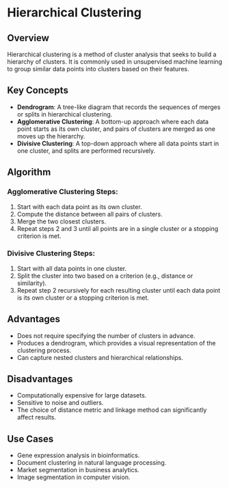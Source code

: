 # Hierarchical Clustering

## Overview
Hierarchical clustering is a method of cluster analysis that seeks to build a hierarchy of clusters. It is commonly used in unsupervised machine learning to group similar data points into clusters based on their features.

## Key Concepts
- **Dendrogram**: A tree-like diagram that records the sequences of merges or splits in hierarchical clustering.
- **Agglomerative Clustering**: A bottom-up approach where each data point starts as its own cluster, and pairs of clusters are merged as one moves up the hierarchy.
- **Divisive Clustering**: A top-down approach where all data points start in one cluster, and splits are performed recursively.

## Algorithm
### Agglomerative Clustering Steps:
1. Start with each data point as its own cluster.
2. Compute the distance between all pairs of clusters.
3. Merge the two closest clusters.
4. Repeat steps 2 and 3 until all points are in a single cluster or a stopping criterion is met.

### Divisive Clustering Steps:
1. Start with all data points in one cluster.
2. Split the cluster into two based on a criterion (e.g., distance or similarity).
3. Repeat step 2 recursively for each resulting cluster until each data point is its own cluster or a stopping criterion is met.

## Advantages
- Does not require specifying the number of clusters in advance.
- Produces a dendrogram, which provides a visual representation of the clustering process.
- Can capture nested clusters and hierarchical relationships.

## Disadvantages
- Computationally expensive for large datasets.
- Sensitive to noise and outliers.
- The choice of distance metric and linkage method can significantly affect results.

## Use Cases
- Gene expression analysis in bioinformatics.
- Document clustering in natural language processing.
- Market segmentation in business analytics.
- Image segmentation in computer vision.
